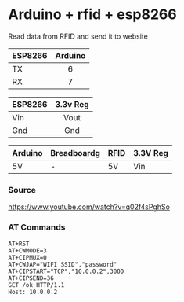 # Arduino + rfid + esp8266

Read data from RFID and send it to website

| ESP8266 | Arduino |
| ------- |:-------:|
| TX | 6 |
| RX | 7 |

| ESP8266 | 3.3v Reg |
| ------- |:-------:|
| Vin | Vout |
| Gnd | Gnd |

| Arduino | Breadboardg | RFID | 3.3V Reg |
| ------- |:-------|:------- |:-------|
| 5V | - |  5V | Vin




### Source
https://www.youtube.com/watch?v=q02f4sPghSo

### AT Commands
```
AT+RST
AT+CWMODE=3
AT+CIPMUX=0
AT+CWJAP="WIFI SSID","password"
AT+CIPSTART="TCP","10.0.0.2",3000
AT+CIPSEND=36
GET /ok HTTP/1.1
Host: 10.0.0.2
```
